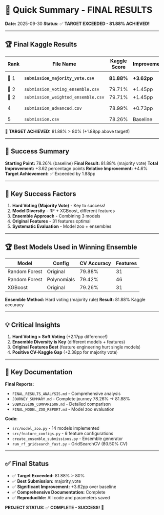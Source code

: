 # 🎉 Quick Summary - FINAL RESULTS

**Date:** 2025-09-30
**Status:** ✅ **TARGET EXCEEDED - 81.88% ACHIEVED!**

---

## 🏆 Final Kaggle Results

| Rank | File Name | Kaggle Score | Improvement | Status |
|------|-----------|--------------|-------------|--------|
| 🥇 1 | **`submission_majority_vote.csv`** | **81.88%** | **+3.62pp** | ✅ **WINNER** |
| 🥈 2 | `submission_voting_ensemble.csv` | 79.71% | +1.45pp | Good |
| 🥈 2 | `submission_weighted_ensemble.csv` | 79.71% | +1.45pp | Good |
| 4 | `submission_advanced.csv` | 78.99% | +0.73pp | Previous best |
| 5 | `submission.csv` | 78.26% | Baseline | Baseline |

**🎯 TARGET ACHIEVED:** 81.88% > 80% (+1.88pp above target!)

---

## 🎉 Success Summary

**Starting Point:** 78.26% (baseline)
**Final Result:** 81.88% (majority vote)
**Total Improvement:** +3.62 percentage points
**Relative Improvement:** +4.6%
**Target Achievement:** ✅ Exceeded by 1.88pp

---

## 🔑 Key Success Factors

1. **Hard Voting (Majority Vote)** - Key to success!
2. **Model Diversity** - RF + XGBoost, different features
3. **Ensemble Approach** - Combining 3 models
4. **Original Features** - 31 features optimal
5. **Systematic Evaluation** - Model zoo + ensembles

---

## 🏆 Best Models Used in Winning Ensemble

| Model | Config | CV Accuracy | Features |
|-------|--------|-------------|----------|
| Random Forest | Original | 79.88% | 31 |
| Random Forest | Polynomials | 79.42% | 46 |
| XGBoost | Original | 79.26% | 31 |

**Ensemble Method:** Hard voting (majority rule)
**Result:** 81.88% Kaggle accuracy

---

## 💡 Critical Insights

1. **Hard Voting > Soft Voting** (+2.17pp difference!)
2. **Ensemble Diversity is Key** (different models + features)
3. **Original Features Best** (feature engineering hurt single models)
4. **Positive CV-Kaggle Gap** (+2.38pp for majority vote)

---

## 📁 Key Documentation

**Final Reports:**
- `FINAL_RESULTS_ANALYSIS.md` - Comprehensive analysis
- `JOURNEY_SUMMARY.md` - Complete journey 78.26% → 81.88%
- `SUBMISSION_COMPARISON.md` - Detailed comparison
- `FINAL_MODEL_ZOO_REPORT.md` - Model zoo evaluation

**Code:**
- `src/model_zoo.py` - 14 models implemented
- `src/feature_configs.py` - 6 feature configurations
- `create_ensemble_submissions.py` - Ensemble generator
- `run_rf_gridsearch_fast.py` - GridSearchCV (80.50% CV)

---

## ✅ Final Status

- ✅ **Target Exceeded:** 81.88% > 80%
- ✅ **Best Submission:** majority_vote
- ✅ **Significant Improvement:** +3.62pp over baseline
- ✅ **Comprehensive Documentation:** Complete
- ✅ **Reproducible:** All code and parameters saved

**PROJECT STATUS:** ✅ **COMPLETE - SUCCESS!** 🎉


